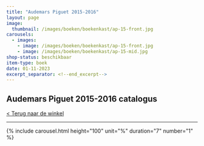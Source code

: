 ```yaml
---
title: "Audemars Piguet 2015-2016"
layout: page
image: 
  thumbnail: /images/boeken/boekenkast/ap-15-front.jpg
carousels:
  - images: 
    - image: /images/boeken/boekenkast/ap-15-front.jpg
    - image: /images/boeken/boekenkast/ap-15-mid.jpg
shop-status: beschikbaar
item-type: boek
date: 01-11-2023
excerpt_separator: <!--end_excerpt-->
---
```


## Audemars Piguet 2015-2016 catalogus

<!--end_excerpt-->

[< Terug naar de winkel](/winkel)

***

{% include carousel.html height="100" unit="%" duration="7" number="1" %}
